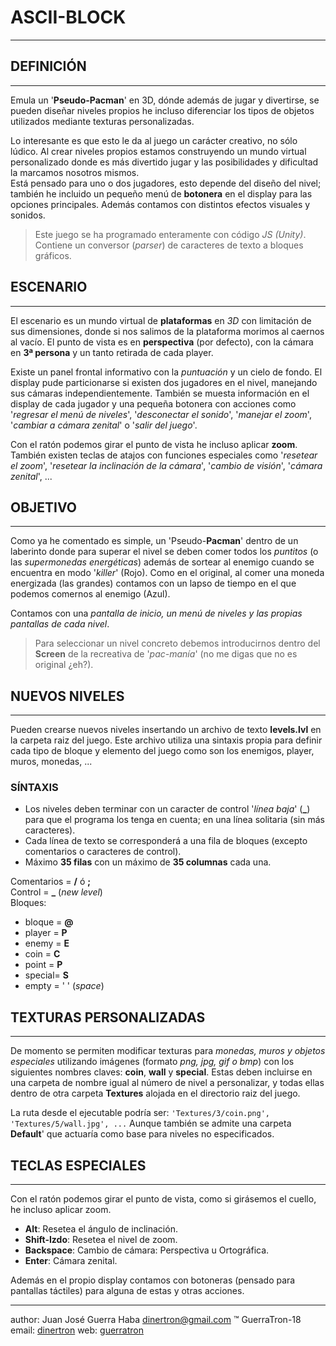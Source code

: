 # ASCII-BLOCK
  -----------
 
## DEFINICIÓN
   ----------
  Emula un '**Pseudo-Pacman**' en 3D, dónde además de jugar y divertirse, se pueden diseñar niveles propios he incluso diferenciar los tipos de objetos utilizados mediante texturas personalizadas.  
  
  Lo interesante es que esto le da al juego un carácter creativo, no sólo lúdico. Al crear niveles propios estamos construyendo un mundo virtual personalizado donde es más divertido jugar y las posibilidades y dificultad la marcamos nosotros mismos.  
  Está pensado para uno o dos jugadores, esto depende del diseño del nivel; también he incluido un pequeño menú de **botonera** en el display para las opciones principales. Además contamos con distintos efectos visuales y sonidos. 
  
  > Este juego se ha programado enteramente con código *JS (Unity)*. Contiene un conversor (*parser*) de caracteres de texto a bloques gráficos.  
  
## ESCENARIO
   ----------
   El escenario es un mundo virtual de **plataformas** en *3D* con limitación de sus dimensiones, donde si nos salimos de la plataforma morimos al caernos al vacío. El punto de vista es en **perspectiva** (por defecto), con la cámara en **3ª persona** y un tanto retirada de cada player.  
   
   Existe un panel frontal informativo con la *puntuación* y un cielo de fondo. El display pude particionarse si existen dos jugadores en el nivel, manejando sus cámaras independientemente.  También se muesta información en el display de cada jugador y una pequeña botonera con acciones como '*regresar el menú de niveles*', '*desconectar el sonido*', '*manejar el zoom*', '*cambiar a cámara zenital*' o '*salir del juego*'.
   
   Con el ratón podemos girar el punto de vista he incluso aplicar **zoom**. También existen teclas de atajos con funciones especiales como '*resetear el zoom*', '*resetear la inclinación de la cámara*', '*cambio de visión*', '*cámara zenital*', ...
  
## OBJETIVO
   --------
  Como ya he comentado es simple, un 'Pseudo-**Pacman**' dentro de un laberinto donde para superar el nivel se deben comer todos los *puntitos* (o las *supermonedas energéticas*) además de sortear al enemigo cuando se encuentra en modo '*killer*' (Rojo). Como en el original, al comer una moneda energizada (las grandes) contamos con un lapso de tiempo en el que podemos comernos al enemigo (Azul).  
  
  Contamos con una *pantalla de inicio, un menú de niveles y las propias pantallas de cada nivel*. 

>Para seleccionar un nivel concreto debemos introducirnos dentro del **Screen** de la recreativa de '*pac-manía*' (no me digas que no es original ¿eh?).
  
## NUEVOS NIVELES
   --------------
   Pueden crearse nuevos niveles insertando un archivo de texto **levels.lvl** en la carpeta raiz del juego. Este archivo utiliza una sintaxis propia para definir cada tipo de bloque y elemento del juego como son los enemigos, player, muros, monedas, ...
   
### SÍNTAXIS
   - Los niveles deben terminar con un caracter de control '*línea baja*' (**_**) para que el programa los tenga en cuenta; en una línea solitaria (sin más caracteres).
   - Cada línea de texto se corresponderá a una fila de bloques (excepto comentarios o caracteres de control).
   - Máximo **35 filas** con un máximo de **35 columnas** cada una.  
    
 Comentarios = **/** ó **;**  
 Control     = **_** (*new level*)  
 Bloques:  
 +   bloque = **@**  
 +   player = **P**  
 +   enemy  = **E**  
 +   coin   = **C**  
 +   point  = **P**  
 +   special= **S**  
 +   empty  = ' ' (*space*)  
   
## TEXTURAS PERSONALIZADAS
   -----------------------
   De momento se permiten modificar texturas para *monedas, muros y objetos especiales* utilizando imágenes (formato *png, jpg, gif o bmp*) con los siguientes nombres claves: **coin**, **wall** y **special**. Estas deben incluirse en una carpeta de nombre igual al número de nivel a personalizar, y todas ellas dentro de otra carpeta **Textures** alojada en el directorio raiz del juego.
   
   La ruta desde el ejecutable podría ser: `'Textures/3/coin.png', 'Textures/5/wall.jpg', ...` Aunque también se admite una carpeta **Default**' que actuaría como base para niveles no especificados.
 
## TECLAS ESPECIALES
   -----------------
   Con el ratón podemos girar el punto de vista, como si girásemos el cuello, he incluso aplicar zoom.
   
   - **Alt**: Resetea el ángulo de inclinación.
   - **Shift-Izdo**: Resetea el nivel de zoom.
   - **Backspace**: Cambio de cámara: Perspectiva u Ortográfica.
   - **Enter**: Cámara zenital.
   
   Además en el propio display contamos con botoneras (pensado para pantallas táctiles) para alguna de estas y otras acciones.
 
---------------------------

author: Juan José Guerra Haba <dinertron@gmail.com> &trade; GuerraTron-18 
email: [dinertron]
web: [guerratron]


[//]: # (These are reference links used in the body of this note and get stripped out when the markdown processor does its job. There is no need to format nicely because it shouldn't be seen. Thanks SO - http://stackoverflow.com/questions/4823468/store-comments-in-markdown-syntax)

   [dinertron]: <mailto:dinertron@gmail.com>
   [guerraTron]: <http://github.guerratron.io/>